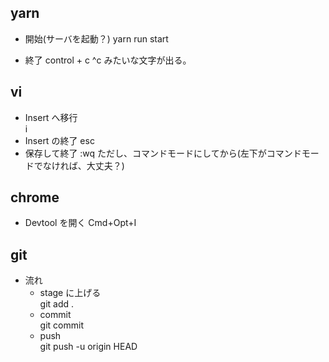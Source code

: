 ## yarn

- 開始(サーバを起動？)
  yarn run start

- 終了
  control + c ^c みたいな文字が出る。

## vi

- Insert へ移行  
  i
- Insert の終了
  esc
- 保存して終了
  :wq
  ただし、コマンドモードにしてから(左下がコマンドモードでなければ、大丈夫？)

## chrome

- Devtool を開く
  Cmd+Opt+I

## git

- 流れ
  - stage に上げる  
    git add .
  - commit  
    git commit
  - push  
    git push -u origin HEAD

